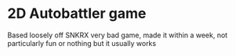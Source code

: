# 2D Autobattler game
Based loosely off SNKRX
very bad game, made it within a week, not particularly fun or nothing
but it usually works